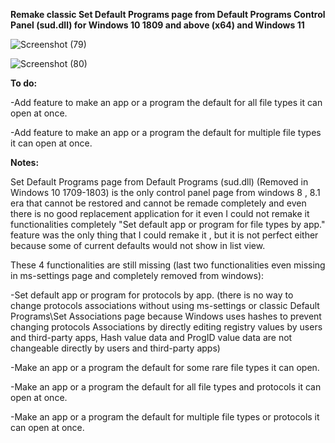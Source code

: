 **Remake classic Set Default Programs page from Default Programs Control Panel (sud.dll) for Windows 10 1809 and above (x64) and Windows 11**

![Screenshot (79)](https://github.com/MehranAkbarii/DefaultProgramsRemake/assets/133998536/d7724d9c-0a77-4c1b-899b-fb61261a5b1e)

![Screenshot (80)](https://github.com/MehranAkbarii/DefaultProgramsRemake/assets/133998536/a620465b-7fa7-4c28-a1f3-429d526651e3)


**To do:**

-Add feature to make an app or a program the default for all file types it can open at once.

-Add feature to make an app or a program the default for multiple file types it can open at once.

**Notes:**

Set Default Programs page from Default Programs (sud.dll) (Removed in Windows 10 1709-1803) is the only control panel page from windows 8 , 8.1 era that cannot be restored and cannot be remade completely and even there is no good replacement application for it even I could not remake it functionalities completely "Set default app or program for file types by app." feature was the only thing that I could remake it , but it is not perfect either because some of current defaults would not show in list view.

These 4 functionalities are still missing (last two functionalities even missing in ms-settings page and completely removed from windows):

-Set default app or program for protocols by app. (there is no way to change protocols associations without using ms-settings or classic Default Programs\Set Associations page because Windows uses hashes to prevent changing protocols Associations by directly editing registry values ​​by users and third-party apps, Hash value data and ProgID value data are not changeable directly ​​by users and third-party apps)

-Make an app or a program the default for some rare file types it can open.

-Make an app or a program the default for all file types and protocols it can open at once.

-Make an app or a program the default for multiple file types or protocols it can open at once.



